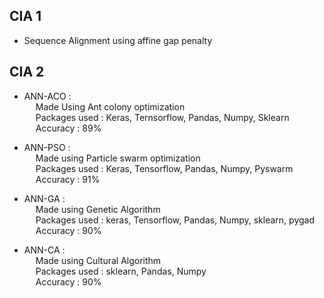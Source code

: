 ## CIA 1<br/>
- Sequence Alignment using affine gap penalty


## CIA 2
- ANN-ACO :<br/>
&emsp; Made Using Ant colony optimization<br/>
&emsp; Packages used : Keras, Ternsorflow, Pandas, Numpy, Sklearn<br/>
&emsp; Accuracy : 89%<br/>

- ANN-PSO :<br/>
&emsp; Made using Particle swarm optimization<br/>
&emsp; Packages used : Keras, Tensorflow, Pandas, Numpy, Pyswarm<br/>
&emsp; Accuracy : 91%<br/>

- ANN-GA :<br/>
&emsp; Made using Genetic Algorithm<br/>
&emsp; Packages used : keras, Tensorflow, Pandas, Numpy, sklearn, pygad<br/>
&emsp; Accuracy : 90% <br/>

- ANN-CA :<br/>
&emsp; Made using Cultural Algorithm <br/>
&emsp; Packages used : sklearn, Pandas, Numpy <br/>
&emsp; Accuracy : 90% <br/>
